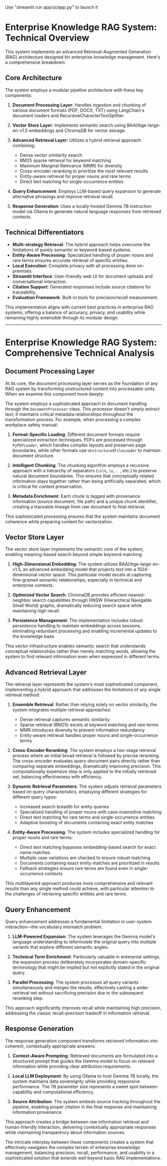 Use "streamlit run app/ui/app.py" to launch it

# Enterprise Knowledge RAG System: Technical Overview

This system implements an advanced Retrieval-Augmented Generation (RAG) architecture designed for enterprise knowledge management. Here's a comprehensive breakdown:

## Core Architecture

The system employs a modular pipeline architecture with these key components:

1. **Document Processing Layer**: Handles ingestion and chunking of various document formats (PDF, DOCX, TXT) using LangChain's document loaders and RecursiveCharacterTextSplitter.

2. **Vector Store Layer**: Implements semantic search using BAAI/bge-large-en-v1.5 embeddings and ChromaDB for vector storage.

3. **Advanced Retrieval Layer**: Utilizes a hybrid retrieval approach combining:
   - Dense vector similarity search
   - BM25 sparse retrieval for keyword matching
   - Maximum Marginal Relevance (MMR) for diversity
   - Cross-encoder reranking to prioritize the most relevant results
   - Entity-aware retrieval for proper nouns and rare terms
   - Direct text matching for single-occurrence entities

4. **Query Enhancement**: Employs LLM-based query expansion to generate alternative phrasings and improve retrieval recall.

5. **Response Generation**: Uses a locally-hosted Gemma 7B instruction model via Ollama to generate natural language responses from retrieved contexts.

## Technical Differentiators

- **Multi-strategy Retrieval**: The hybrid approach helps overcome the limitations of purely semantic or keyword-based systems.
- **Entity-Aware Processing**: Specialized handling of proper nouns and rare terms ensures accurate retrieval of specific entities.
- **Local Execution**: Complete privacy with all processing done on-premises.
- **Streamlit Interface**: User-friendly web UI for document uploads and conversational interaction.
- **Citation Support**: Generated responses include source citations for traceability.
- **Evaluation Framework**: Built-in tools for precision/recall measurement.

This implementation aligns with current best practices in enterprise RAG systems, offering a balance of accuracy, privacy, and usability while remaining highly extensible through its modular design.

----------------------------------------------------------------------------

# Enterprise Knowledge RAG System: Comprehensive Technical Analysis

## Document Processing Layer

At its core, the document processing layer serves as the foundation of any RAG system by transforming unstructured content into processable units. When we examine this component more deeply:

The system employs a sophisticated approach to document handling through the `DocumentProcessor` class. This processor doesn't simply extract text; it maintains critical metadata relationships throughout the transformation process. For example, when processing a complex workplace safety manual:

1. **Format-Specific Loading**: Different document formats require specialized extraction techniques. PDFs are processed through `PyPDFLoader`, which handles complex layouts and preserves page boundaries, while other formats use `UnstructuredFileLoader` to maintain document structure.

2. **Intelligent Chunking**: The chunking algorithm employs a recursive approach with a hierarchy of separators (`\n\n`, `\n`, `. `, etc.) to preserve natural document boundaries. This ensures that conceptually related information stays together rather than being artificially separated, which is critical for context preservation.

3. **Metadata Enrichment**: Each chunk is tagged with provenance information (source document, file path) and a unique chunk identifier, creating a traceable lineage from raw document to final retrieval.

This sophisticated processing ensures that the system maintains document coherence while preparing content for vectorization.

## Vector Store Layer

The vector store layer implements the semantic core of the system, enabling meaning-based search beyond simple keyword matching:

1. **High-Dimensional Embedding**: The system utilizes BAAI/bge-large-en-v1.5, an advanced embedding model that projects text into a 1024-dimensional vector space. This particular model excels at capturing fine-grained semantic relationships, especially in technical and enterprise contexts.

2. **Optimized Vector Search**: ChromaDB provides efficient nearest-neighbor search capabilities through HNSW (Hierarchical Navigable Small World) graphs, dramatically reducing search space while maintaining high recall.

3. **Persistence Management**: The implementation includes robust persistence handling to maintain embeddings across sessions, eliminating redundant processing and enabling incremental updates to the knowledge base.

This vector infrastructure enables semantic search that understands conceptual relationships rather than merely matching words, allowing the system to find relevant information even when expressed in different terms.

## Advanced Retrieval Layer

The retrieval layer represents the system's most sophisticated component, implementing a hybrid approach that addresses the limitations of any single retrieval method:

1. **Ensemble Retrieval**: Rather than relying solely on vector similarity, the system integrates multiple retrieval approaches:
   - Dense retrieval captures semantic similarity
   - Sparse retrieval (BM25) excels at keyword matching and rare terms
   - MMR introduces diversity to prevent information redundancy
   - Entity-aware retrieval handles proper nouns and single-occurrence terms

2. **Cross-Encoder Reranking**: The system employs a two-stage retrieval process where an initial broad retrieval is followed by precise reranking. The cross-encoder evaluates query-document pairs directly rather than comparing separate embeddings, dramatically improving precision. This computationally expensive step is only applied to the initially retrieved set, balancing effectiveness with efficiency.

3. **Dynamic Retrieval Parameters**: The system adjusts retrieval parameters based on query characteristics, employing different strategies for different query types:
   - Increased search breadth for entity queries
   - Specialized handling of proper nouns with case-insensitive matching
   - Direct text matching for rare terms and single-occurrence entities
   - Adaptive boosting of documents containing exact entity matches

4. **Entity-Aware Processing**: The system includes specialized handling for proper nouns and rare terms:
   - Direct text matching bypasses embedding-based search for exact name matches
   - Multiple case variations are checked to ensure robust matching
   - Documents containing exact entity matches are prioritized in results
   - Fallback strategies ensure rare terms are found even in single-occurrence contexts

This multilayered approach produces more comprehensive and relevant results than any single method could achieve, with particular attention to the challenges of retrieving specific entities and rare terms.

## Query Enhancement

Query enhancement addresses a fundamental limitation in user-system interaction—the vocabulary mismatch problem:

1. **LLM-Powered Expansion**: The system leverages the Gemma model's language understanding to reformulate the original query into multiple variants that explore different semantic angles.

2. **Technical Term Enrichment**: Particularly valuable in enterprise settings, the expansion process deliberately incorporates domain-specific terminology that might be implied but not explicitly stated in the original query.

3. **Parallel Processing**: The system processes all query variants simultaneously and merges the results, effectively casting a wider retrieval net without sacrificing precision due to the subsequent reranking step.

This approach significantly improves recall while maintaining high precision, addressing the classic recall-precision tradeoff in information retrieval.

## Response Generation

The response generation component transforms retrieved information into coherent, contextually appropriate answers:

1. **Context-Aware Prompting**: Retrieved documents are formulated into a structured prompt that guides the Gemma model to focus on relevant information while providing clear attribution requirements.

2. **Local LLM Deployment**: By using Ollama to host Gemma 7B locally, the system maintains data sovereignty while providing responsive performance. The 7B parameter size represents a sweet spot between capability and computational efficiency.

3. **Source Attribution**: The system embeds source tracking throughout the pipeline, enabling proper citation in the final response and maintaining information provenance.

This approach creates a bridge between raw information retrieval and human-friendly interaction, delivering contextually appropriate responses while maintaining transparency about information sources.

The intricate interplay between these components creates a system that effectively navigates the complex terrain of enterprise knowledge management, balancing precision, recall, performance, and usability in a sophisticated solution that extends well beyond basic RAG implementations.